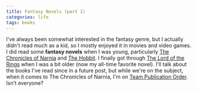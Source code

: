 ```yaml
---
title: Fantasy Novels (part 1)
categories: life
tags: books
---
```


I've always been somewhat interested in the fantasy genre, but I actually didn't read much as a kid, so I mostly enjoyed it in movies and video games. I did read some **fantasy novels** when I was young, particularly [The Chronicles of Narnia](https://www.goodreads.com/series/49073-the-chronicles-of-narnia-publication-order) and [The Hobbit](https://www.goodreads.com/book/show/5907.The_Hobbit_or_There_and_Back_Again). I finally got through [The Lord of the Rings](https://www.goodreads.com/series/66175-the-lord-of-the-rings) when I was a bit older (now my all-time favorite novel). I'll talk about the books I've read since in a future post, but while we're on the subject, when it comes to The Chronicles of Narnia, I'm on [Team Publication Order](https://www.thegospelcoalition.org/blogs/trevin-wax/why-you-should-narnia-in-publication-order/). Isn't everyone?
